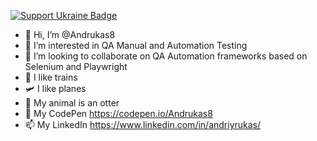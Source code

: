 [![Support Ukraine Badge](https://bit.ly/support-ukraine-now)](https://github.com/support-ukraine/support-ukraine)

- 👋 Hi, I’m @Andrukas8
- 👀 I’m interested in QA Manual and Automation Testing
- 💞️ I’m looking to collaborate on QA Automation frameworks based on Selenium and Playwright
- 🚂 I like trains
- 🛩️ I like planes
- 🦦 My animal is an otter
- 📂 My CodePen <a href="https://codepen.io/Andrukas8" target="_blank">https://codepen.io/Andrukas8</a>
- 📫 My LinkedIn <a href="https://www.linkedin.com/in/andriyrukas/" target="_blank">https://www.linkedin.com/in/andriyrukas/</a>

<!---
Andrukas8/Andrukas8 is a ✨ special ✨ repository because its `README.md` (this file) appears on your GitHub profile.
You can click the Preview link to take a look at your changes.
--->
